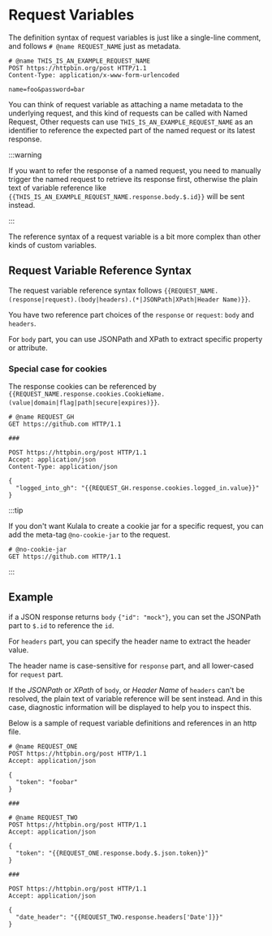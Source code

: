 # Request Variables

The definition syntax of request variables is just like a single-line comment,
and follows `# @name REQUEST_NAME` just as metadata.

```http
# @name THIS_IS_AN_EXAMPLE_REQUEST_NAME
POST https://httpbin.org/post HTTP/1.1
Content-Type: application/x-www-form-urlencoded

name=foo&password=bar
```

You can think of request variable as attaching a name metadata to the underlying request,
and this kind of requests can be called with Named Request,
Other requests can use `THIS_IS_AN_EXAMPLE_REQUEST_NAME` as an
identifier to reference the expected part of the named request or its latest response.

:::warning

If you want to refer the response of a named request,
you need to manually trigger the named request to retrieve its response first,
otherwise the plain text of
variable reference like `{{THIS_IS_AN_EXAMPLE_REQUEST_NAME.response.body.$.id}}` will be sent instead.

:::

The reference syntax of a request variable is a bit more complex than other kinds of custom variables.

## Request Variable Reference Syntax

The request variable reference syntax follows `{{REQUEST_NAME.(response|request).(body|headers).(*|JSONPath|XPath|Header Name)}}`.

You have two reference part choices of the `response` or `request`: `body` and `headers`.

For `body` part, you can use JSONPath and XPath to extract specific property or attribute.

### Special case for cookies

The response cookies can be referenced by `{{REQUEST_NAME.response.cookies.CookieName.(value|domain|flag|path|secure|expires)}}`.

```http
# @name REQUEST_GH
GET https://github.com HTTP/1.1

###

POST https://httpbin.org/post HTTP/1.1
Accept: application/json
Content-Type: application/json

{
  "logged_into_gh": "{{REQUEST_GH.response.cookies.logged_in.value}}"
}

```

:::tip

If you don't want Kulala to create a cookie jar for a specific request,
you can add the meta-tag `@no-cookie-jar` to the request.

```http
# @no-cookie-jar
GET https://github.com HTTP/1.1
```

:::

## Example

if a JSON response returns `body` `{"id": "mock"}`, you can set the JSONPath part to `$.id` to reference the `id`.

For `headers` part, you can specify the header name to extract the header value.

The header name is case-sensitive for `response` part, and all lower-cased for `request` part.

If the *JSONPath* or *XPath* of `body`, or *Header Name* of `headers` can't be resolved,
the plain text of variable reference will be sent instead.
And in this case,
diagnostic information will be displayed to help you to inspect this.

Below is a sample of request variable definitions and references in an http file.

```http
# @name REQUEST_ONE
POST https://httpbin.org/post HTTP/1.1
Accept: application/json

{
  "token": "foobar"
}

###

# @name REQUEST_TWO
POST https://httpbin.org/post HTTP/1.1
Accept: application/json

{
  "token": "{{REQUEST_ONE.response.body.$.json.token}}"
}

###

POST https://httpbin.org/post HTTP/1.1
Accept: application/json

{
  "date_header": "{{REQUEST_TWO.response.headers['Date']}}"
}
```
